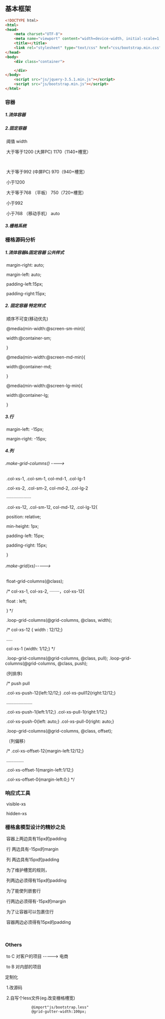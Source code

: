 ## 基本框架

```html
<!DOCTYPE html>
<html>
<head>
    <meta charset="UTF-8">
    <meta name="viewport" content="width=device-width, initial-scale=1,user-scalable=no">
    <title></title>
    <link rel="stylesheet" type="text/css" href="css/bootstrap.min.css"/>
</head>
<body>
    <div class="container">

    </div>
</body>
    <script src="js/jquery-3.5.1.min.js"></script>
    <script src="js/bootstrap.min.js"></script>
</html>
```

### 容器

##### 	1.流体容器

##### 	2.固定容器

​							阈值											 		width

​					大于等于1200	(大屏PC)					1170（1140+槽宽）

​					

​					大于等于992	(中屏PC)						970（940+槽宽）

​						小于1200				



​					大于等于768	（平板）						750（720+槽宽）

​						小于992



​					小于768	（移动手机）								auto

##### 	3.栅格系统



### 栅格源码分析

##### 	1.流体容器&固定容器 公共样式

​			margin-right: auto;

​			margin-left: auto;

​			padding-left:15px;

​			padding-right:15px;

##### 	2. 固定容器	特定样式

​			 顺序不可变(移动优先)

​				@media(min-width:@screen-sm-min){

​						width:@container-sm;

​					}

​				@media(min-width:@screen-md-min){

​						width:@container-md;

​					}

​				@media(min-width:@screen-lg-min){

​						width:@container-lg;

​					}

##### 	3.行

​				margin-left: -15px;

​				margin-right: -15px;

##### 	4.列	

###### 			.make-grid-columns() ---->

​				.col-xs-1, .col-sm-1, col-md-1, .col-lg-1

​				.col-xs-2, .col-sm-2, col-md-2, .col-lg-2

​				····················

​				.col-xs-12, .col-sm-12, col-md-12, .col-lg-12{

​						position: relative;

​						min-height: 1px;

​						padding-left: 15px;

​						padding-right: 15px;

​				}



###### 		     .make-grid(xs)----->

​				float-grid-columns(@class);

​						/* 	col-xs-1, col-xs-2, ········，col-xs-12{

​									float : left;

​						}  */

​				.loop-grid-columns(@grid-columns, @class, width);

​						/*  col-xs-12 { width : 12/12;}

​						                  .....

​						  col-xs-1 {width: 1/12;}   */



​				.loop-grid-columns(@grid-columns, @class, pull);				.loop-grid-columns(@grid-columns, @class, push);

​													(列排序)

​				      /* push 											pull

​		.col-xs-push-12{left:12/12;}       .col-xs-pull12{right:12/12;}

​												.....................

​		.col-xs-push-1{left:1/12;}			.col-xs-pull-1{right:1/12;}

​		.col-xs-push-0{left: auto;}		   .col-xs-pull-0{right: auto;}						

​				.loop-grid-columns(@grid-columns, @class, offset);

​												（列偏移）

​					/* .col-xs-offset-12{margin-left:12/12;}

​									..............

​						.col-xs-offset-1{margin-left:1/12;}

​						.col-xs-offset-0{margin-left:0;}  */

### 响应式工具

​			visible-xs

​			hidden-xs



### 栅格盒模型设计的精妙之处

​		容器上两边具有15px的padding

​		行		两边具有-15px的margin

​		列		两边具有15px的padding



​	为了维护槽宽的规则，

​					列两边必须得有15px的padding

​	为了能使列嵌套行

​					行两边必须得有-15px的margin

​	为了让容器可以包裹住行

​					容器两边必须得有15px的padding

​	

### Others

​			to C 对客户的项目 ----->  电商

​			to B  对内部的项目

定制化

​			1.改源码

​			2.自写个less文件(eg.改变栅格槽宽)

```less
			@import"js/bootstrap.less"
			@grid-gutter-width:100px;
```

